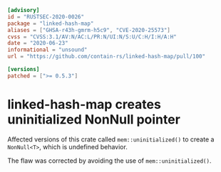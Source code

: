 ```toml
[advisory]
id = "RUSTSEC-2020-0026"
package = "linked-hash-map"
aliases = ["GHSA-r43h-gmrm-h5c9", "CVE-2020-25573"]
cvss = "CVSS:3.1/AV:N/AC:L/PR:N/UI:N/S:U/C:H/I:H/A:H"
date = "2020-06-23"
informational = "unsound"
url = "https://github.com/contain-rs/linked-hash-map/pull/100"

[versions]
patched = [">= 0.5.3"]
```

# linked-hash-map creates uninitialized NonNull pointer

Affected versions of this crate called `mem::uninitialized()` to create a `NonNull<T>`,
which is undefined behavior.
 
The flaw was corrected by avoiding the use of `mem::uninitialized()`.
